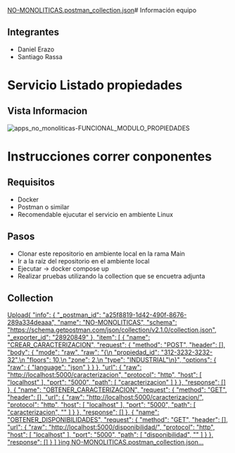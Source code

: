 [NO-MONOLITICAS.postman_collection.json](https://github.com/danierazome/propiedades-alpes-rassa-2024/files/14411286/NO-MONOLITICAS.postman_collection.json)# Información equipo

## Integrantes

- Daniel Erazo
- Santiago Rassa

# Servicio Listado propiedades
## Vista Informacion
![apps_no_monoliticas-FUNCIONAL_MODULO_PROPIEDADES](https://github.com/danierazome/propiedades-alpes-rassa-2024/assets/124007154/9d8d706f-55f1-4bb6-b359-1a4c63ef4dc7)

# Instrucciones correr conponentes

## Requisitos

- Docker
- Postman o similar
- Recomendable ejucutar el servicio en ambiente Linux

## Pasos

- Clonar este repositorio en ambiente local en la rama Main
- Ir a la raíz del repositorio en el ambiente local
- Ejecutar -> docker compose up
- Realizar pruebas utilizando la collection que se encuetra adjunta

## Collection
[Upload{
	"info": {
		"_postman_id": "a25f8819-1d42-490f-8676-289a334deaaa",
		"name": "NO-MONOLITICAS",
		"schema": "https://schema.getpostman.com/json/collection/v2.1.0/collection.json",
		"_exporter_id": "28920849"
	},
	"item": [
		{
			"name": "CREAR_CARACTERIZACION",
			"request": {
				"method": "POST",
				"header": [],
				"body": {
					"mode": "raw",
					"raw": "{\n    \"propiedad_id\": \"312-3232-3232-32\",\n    \"floors\": 10,\n    \"zone\": 2,\n    \"type\": \"INDUSTRIAL\"\n}",
					"options": {
						"raw": {
							"language": "json"
						}
					}
				},
				"url": {
					"raw": "http://localhost:5000/caracterizacion",
					"protocol": "http",
					"host": [
						"localhost"
					],
					"port": "5000",
					"path": [
						"caracterizacion"
					]
				}
			},
			"response": []
		},
		{
			"name": "OBTENER_CARACTERIZACION",
			"request": {
				"method": "GET",
				"header": [],
				"url": {
					"raw": "http://localhost:5000/caracterizacion/",
					"protocol": "http",
					"host": [
						"localhost"
					],
					"port": "5000",
					"path": [
						"caracterizacion",
						""
					]
				}
			},
			"response": []
		},
		{
			"name": "OBTENER_DISPONIBILIDADES",
			"request": {
				"method": "GET",
				"header": [],
				"url": {
					"raw": "http://localhost:5000/disponibilidad/",
					"protocol": "http",
					"host": [
						"localhost"
					],
					"port": "5000",
					"path": [
						"disponibilidad",
						""
					]
				}
			},
			"response": []
		}
	]
}ing NO-MONOLITICAS.postman_collection.json…]()


